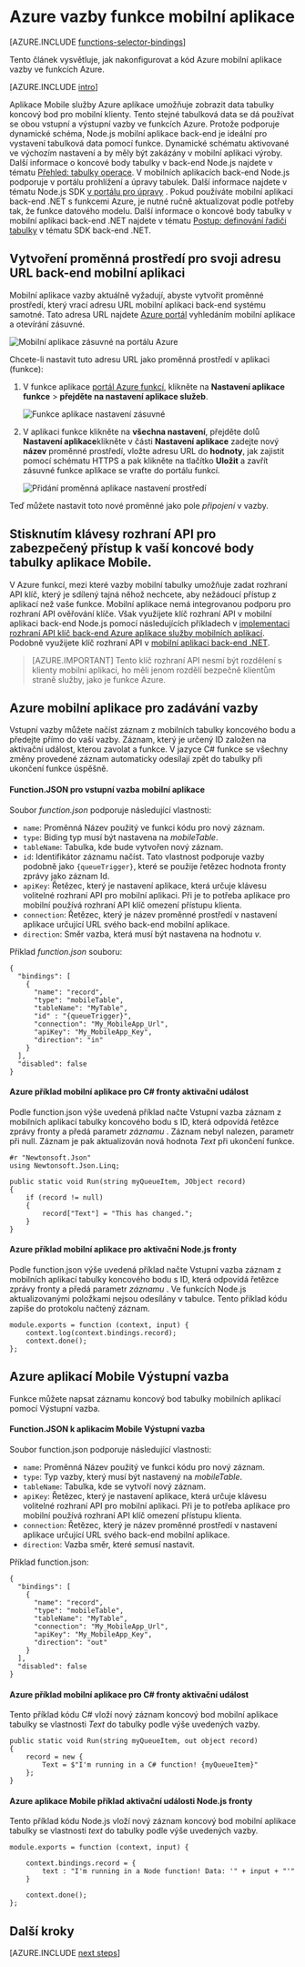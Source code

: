 <properties
    pageTitle="Azure vazby funkcí mobilních aplikací | Microsoft Azure"
    description="Principy používání mobilní aplikace Azure vazby ve funkcích Azure."
    services="functions"
    documentationCenter="na"
    authors="ggailey777"
    manager="erikre"
    editor=""
    tags=""
    keywords="Azure funguje, funkce a zpracování události, dynamické výpočetním bez serveru architektura"/>

<tags
    ms.service="functions"
    ms.devlang="multiple"
    ms.topic="reference"
    ms.tgt_pltfrm="multiple"
    ms.workload="na"
    ms.date="08/30/2016"
    ms.author="glenga"/>

# <a name="azure-functions-mobile-apps-bindings"></a>Azure vazby funkce mobilní aplikace

[AZURE.INCLUDE [functions-selector-bindings](../../includes/functions-selector-bindings.md)]

Tento článek vysvětluje, jak nakonfigurovat a kód Azure mobilní aplikace vazby ve funkcích Azure. 

[AZURE.INCLUDE [intro](../../includes/functions-bindings-intro.md)] 

Aplikace Mobile služby Azure aplikace umožňuje zobrazit data tabulky koncový bod pro mobilní klienty. Tento stejné tabulková data se dá používat se obou vstupní a výstupní vazby ve funkcích Azure. Protože podporuje dynamické schéma, Node.js mobilní aplikace back-end je ideální pro vystavení tabulková data pomocí funkce. Dynamické schématu aktivované ve výchozím nastavení a by měly být zakázány v mobilní aplikaci výroby. Další informace o koncové body tabulky v back-end Node.js najdete v tématu [Přehled: tabulky operace](../app-service-mobile/app-service-mobile-node-backend-how-to-use-server-sdk.md#TableOperations). V mobilních aplikacích back-end Node.js podporuje v portálu prohlížení a úpravy tabulek. Další informace najdete v tématu Node.js SDK [v portálu pro úpravy](../app-service-mobile/app-service-mobile-node-backend-how-to-use-server-sdk.md#in-portal-editing) . Pokud používáte mobilní aplikaci back-end .NET s funkcemi Azure, je nutné ručně aktualizovat podle potřeby tak, že funkce datového modelu. Další informace o koncové body tabulky v mobilní aplikaci back-end .NET najdete v tématu [Postup: definování řadiči tabulky](../app-service-mobile/app-service-mobile-dotnet-backend-how-to-use-server-sdk.md#define-table-controller) v tématu SDK back-end .NET. 

## <a name="create-an-environment-variable-for-your-mobile-app-backend-url"></a>Vytvoření proměnná prostředí pro svoji adresu URL back-end mobilní aplikaci

Mobilní aplikace vazby aktuálně vyžadují, abyste vytvořit proměnné prostředí, který vrací adresu URL mobilní aplikaci back-end systému samotné. Tato adresa URL najdete [Azure portál](https://portal.azure.com) vyhledáním mobilní aplikace a otevírání zásuvné.

![Mobilní aplikace zásuvné na portálu Azure](./media/functions-bindings-mobile-apps/mobile-app-blade.png)

Chcete-li nastavit tuto adresu URL jako proměnná prostředí v aplikaci (funkce):

1. V funkce aplikace [portál Azure funkcí](https://functions.azure.com/signin), klikněte na **Nastavení aplikace funkce** > **přejděte na nastavení aplikace služeb**. 

    ![Funkce aplikace nastavení zásuvné](./media/functions-bindings-mobile-apps/functions-app-service-settings.png)

2. V aplikaci funkce klikněte na **všechna nastavení**, přejděte dolů **Nastavení aplikace**klikněte v části **Nastavení aplikace** zadejte nový **název** proměnné prostředí, vložte adresu URL do **hodnoty**, jak zajistit pomocí schématu HTTPS a pak klikněte na tlačítko **Uložit** a zavřít zásuvné funkce aplikace se vraťte do portálu funkcí.   

    ![Přidání proměnná aplikace nastavení prostředí](./media/functions-bindings-mobile-apps/functions-app-add-app-setting.png)

Teď můžete nastavit toto nové proměnné jako pole *připojení* v vazby.

## <a id="mobiletablesapikey"></a>Stisknutím klávesy rozhraní API pro zabezpečený přístup k vaší koncové body tabulky aplikace Mobile.

V Azure funkcí, mezi které vazby mobilní tabulky umožňuje zadat rozhraní API klíč, který je sdílený tajná něhož nechcete, aby nežádoucí přístup z aplikací než vaše funkce. Mobilní aplikace nemá integrovanou podporu pro rozhraní API ověřování klíče. Však využijete klíč rozhraní API v mobilní aplikaci back-end Node.js pomocí následujících příkladech v [implementaci rozhraní API klíč back-end Azure aplikace služby mobilních aplikací](https://github.com/Azure/azure-mobile-apps-node/tree/master/samples/api-key). Podobně využijete klíč rozhraní API v [mobilní aplikaci back-end .NET](https://github.com/Azure/azure-mobile-apps-net-server/wiki/Implementing-Application-Key).

>[AZURE.IMPORTANT] Tento klíč rozhraní API nesmí být rozdělení s klienty mobilní aplikaci, ho měli jenom rozdělí bezpečně klientům straně služby, jako je funkce Azure. 

## <a id="mobiletablesinput"></a>Azure mobilní aplikace pro zadávání vazby

Vstupní vazby můžete načíst záznam z mobilních tabulky koncového bodu a předejte přímo do vaší vazby. Záznam, který je určený ID založen na aktivační událost, kterou zavolat a funkce. V jazyce C# funkce se všechny změny provedené záznam automaticky odesílají zpět do tabulky při ukončení funkce úspěšně.

#### <a name="functionjson-for-mobile-apps-input-binding"></a>Function.JSON pro vstupní vazba mobilní aplikace

Soubor *function.json* podporuje následující vlastnosti:

- `name`: Proměnná Název použitý ve funkci kódu pro nový záznam.
- `type`: Biding typ musí být nastavena na *mobileTable*.
- `tableName`: Tabulka, kde bude vytvořen nový záznam.
- `id`: Identifikátor záznamu načíst. Tato vlastnost podporuje vazby podobně jako `{queueTrigger}`, které se použije řetězec hodnota fronty zprávy jako záznam Id.
- `apiKey`: Řetězec, který je nastavení aplikace, která určuje klávesu volitelné rozhraní API pro mobilní aplikaci. Při je to potřeba aplikace pro mobilní používá rozhraní API klíč omezení přístupu klienta.
- `connection`: Řetězec, který je název proměnné prostředí v nastavení aplikace určující URL svého back-end mobilní aplikace.
- `direction`: Směr vazba, která musí být nastavena na hodnotu *v*.

Příklad *function.json* souboru:

    {
      "bindings": [
        {
          "name": "record",
          "type": "mobileTable",
          "tableName": "MyTable",
          "id" : "{queueTrigger}",
          "connection": "My_MobileApp_Url",
          "apiKey": "My_MobileApp_Key",
          "direction": "in"
        }
      ],
      "disabled": false
    }

#### <a name="azure-mobile-apps-code-example-for-a-c-queue-trigger"></a>Azure příklad mobilní aplikace pro C# fronty aktivační událost

Podle function.json výše uvedená příklad načte Vstupní vazba záznam z mobilních aplikací tabulky koncového bodu s ID, která odpovídá řetězce zprávy fronty a předá parametr *záznamu* . Záznam nebyl nalezen, parametr při null. Záznam je pak aktualizován nová hodnota *Text* při ukončení funkce.

    #r "Newtonsoft.Json"    
    using Newtonsoft.Json.Linq;
    
    public static void Run(string myQueueItem, JObject record)
    {
        if (record != null)
        {
            record["Text"] = "This has changed.";
        }    
    }

#### <a name="azure-mobile-apps-code-example-for-a-nodejs-queue-trigger"></a>Azure příklad mobilní aplikace pro aktivační Node.js fronty

Podle function.json výše uvedená příklad načte Vstupní vazba záznam z mobilních aplikací tabulky koncového bodu s ID, která odpovídá řetězce zprávy fronty a předá parametr *záznamu* . Ve funkcích Node.js aktualizovanými položkami nejsou odesílány v tabulce. Tento příklad kódu zapíše do protokolu načtený záznam.

    module.exports = function (context, input) {    
        context.log(context.bindings.record);
        context.done();
    };


## <a id="mobiletablesoutput"></a>Azure aplikací Mobile Výstupní vazba

Funkce můžete napsat záznamu koncový bod tabulky mobilních aplikací pomocí Výstupní vazba. 

#### <a name="functionjson-for-mobile-apps-output-binding"></a>Function.JSON k aplikacím Mobile Výstupní vazba

Soubor function.json podporuje následující vlastnosti:

- `name`: Proměnná Název použitý ve funkci kódu pro nový záznam.
- `type`: Typ vazby, který musí být nastavený na *mobileTable*.
- `tableName`: Tabulka, kde se vytvoří nový záznam.
- `apiKey`: Řetězec, který je nastavení aplikace, která určuje klávesu volitelné rozhraní API pro mobilní aplikaci. Při je to potřeba aplikace pro mobilní používá rozhraní API klíč omezení přístupu klienta.
- `connection`: Řetězec, který je název proměnné prostředí v nastavení aplikace určující URL svého back-end mobilní aplikace.
- `direction`: Vazba směr, které *se*musí nastavit.

Příklad function.json:

    {
      "bindings": [
        {
          "name": "record",
          "type": "mobileTable",
          "tableName": "MyTable",
          "connection": "My_MobileApp_Url",
          "apiKey": "My_MobileApp_Key",
          "direction": "out"
        }
      ],
      "disabled": false
    }

#### <a name="azure-mobile-apps-code-example-for-a-c-queue-trigger"></a>Azure příklad mobilní aplikace pro C# fronty aktivační událost

Tento příklad kódu C# vloží nový záznam koncový bod mobilní aplikace tabulky se vlastnosti *Text* do tabulky podle výše uvedených vazby.

    public static void Run(string myQueueItem, out object record)
    {
        record = new {
            Text = $"I'm running in a C# function! {myQueueItem}"
        };
    }

#### <a name="azure-mobile-apps-code-example-for-a-nodejs-queue-trigger"></a>Azure aplikace Mobile příklad aktivační události Node.js fronty

Tento příklad kódu Node.js vloží nový záznam koncový bod mobilní aplikace tabulky se vlastnosti *text* do tabulky podle výše uvedených vazby.

    module.exports = function (context, input) {
    
        context.bindings.record = {
            text : "I'm running in a Node function! Data: '" + input + "'"
        }   
    
        context.done();
    };

## <a name="next-steps"></a>Další kroky

[AZURE.INCLUDE [next steps](../../includes/functions-bindings-next-steps.md)]
